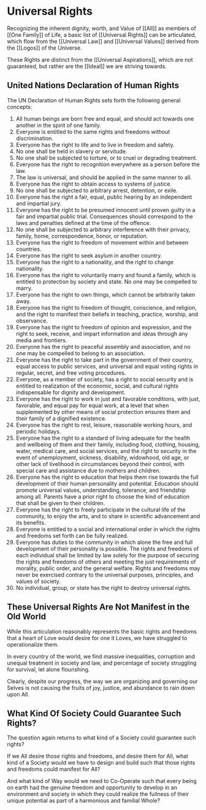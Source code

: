 # Universal Rights

Recognizing the inherent dignity, worth, and Value of [[All]] as members of [[One Family]] of Life, a basic list of [[Universal Rights]] can be articulated, which flow from the [[Universal Law]] and [[Universal Values]] derived from the [[Logos]] of the Universe. 

These Rights are distinct from the [[Universal Aspirations]], which are not guaranteed, but rather are the [[Ideal]] we are striving towards.  

## United Nations Declaration of Human Rights

The UN Declaration of Human Rights sets forth the following general concepts: 

1. All human beings are born free and equal, and should act towards one another in the spirit of one family.  
2. Everyone is entitled to the same rights and freedoms without discrimination. 
3. Everyone has the right to life and to live in freedom and safety. 
4. No one shall be held in slavery or servitude. 
5. No one shall be subjected to torture, or to cruel or degrading treatment. 
6. Everyone has the right to recognition everywhere as a person before the law. 
7. The law is universal, and should be applied in the same manner to all. 
8. Everyone has the right to obtain access to systems of justice. 
9. No one shall be subjected to arbitrary arrest, detention, or exile. 
10. Everyone has the right a fair, equal, public hearing by an independent and impartial jury. 
11. Everyone has the right to be presumed innocent until proven guilty in a fair and impartial public trial. Consequences should correspond to the laws and penalties defined at the time of the offence. 
12. No one shall be subjected to arbitrary interference with their privacy, family, home, correspondence, honor, or reputation. 
13. Everyone has the right to freedom of movement within and between countries. 
14. Everyone has the right to seek asylum in another country. 
15. Everyone has the right to a nationality, and the right to change nationality. 
16. Everyone has the right to voluntarily marry and found a family, which is entitled to protection by society and state. No one may be compelled to marry. 
17. Everyone has the right to own things, which cannot be arbitrarily taken away. 
18. Everyone has the right to freedom of thought, conscience, and religion, and the right to manifest their beliefs in teaching, practice, worship, and observance. 
19. Everyone has the right to freedom of opinion and expression, and the right to seek, receive, and impart information and ideas through any media and frontiers. 
20. Everyone has the right to peaceful assembly and association, and no one may be compelled to belong to an association. 
21. Everyone has the right to take part in the government of their country, equal access to public services, and universal and equal voting rights in regular, secret, and free voting procedures. 
22. Everyone, as a member of society, has a right to social security and is entitled to realization of the economic, social, and cultural rights indispensable for dignity and development. 
23. Everyone has the right to work in just and favorable conditions, with just, favorable, and equal pay for equal work, at a level that when supplemented by other means of social protection ensures them and their family of a dignified existence. 
24. Everyone has the right to rest, leisure, reasonable working hours, and periodic holidays. 
25. Everyone has the right to a standard of living adequate for the health and wellbeing of them and their family, including food, clothing, housing, water, medical care, and social services, and the right to security in the event of unemployment, sickness, disability, widowhood, old age, or other lack of livelihood in circumstances beyond their control, with special care and assistance due to mothers and children. 
26. Everyone has the right to education that helps them rise towards the full development of their human personality and potential. Education should promote universal values, understanding, tolerance, and friendship among all. Parents have a prior right to choose the kind of education that shall be given to their children. 
27. Everyone has the right to freely participate in the cultural life of the community, to enjoy the arts, and to share in scientific advancement and its benefits. 
28. Everyone is entitled to a social and international order in which the rights and freedoms set forth can be fully realized. 
29. Everyone has duties to the community in which alone the free and full development of their personality is possible. The rights and freedoms of each individual shall be limited by law solely for the purpose of securing the rights and freedoms of others and meeting the just requirements of morality, public order, and the general welfare. Rights and freedoms may never be exercised contrary to the universal purposes, principles, and values of society. 
30. No individual, group, or state has the right to destroy universal rights. 

## These Universal Rights Are Not Manifest in the Old World

While this articulation reasonably represents the basic rights and freedoms that a heart of Love would desire for one it Loves, we have struggled to operationalize them. 

In every country of the world, we find massive inequalities, corruption and unequal treatment in society and law, and percentage of society struggling for survival, let alone flourishing. 

Clearly, despite our progress, the way we are organizing and governing our Selves is not causing the fruits of joy, justice, and abundance to rain down upon All. 

## What Kind Of Society Could Guarantee Such Rights? 

The question again returns to what kind of a Society could guarantee such rights? 

If we All desire those rights and freedoms, and desire them for All, what kind of a Society would we have to design and build such that those rights and freedoms could manifest for All? 

And what kind of Way would we need to Co-Operate such that every being on earth had the genuine freedom and opportunity to develop in an environment and society in which they could realize the fullness of their unique potential as part of a harmonious and familial Whole? 


